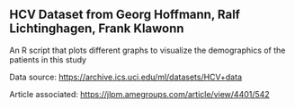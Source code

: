 ## HCV Dataset from Georg Hoffmann, Ralf Lichtinghagen, Frank Klawonn

An R script that plots different graphs to visualize the demographics of the patients in this study

Data source: https://archive.ics.uci.edu/ml/datasets/HCV+data 

Article associated: https://jlpm.amegroups.com/article/view/4401/542
